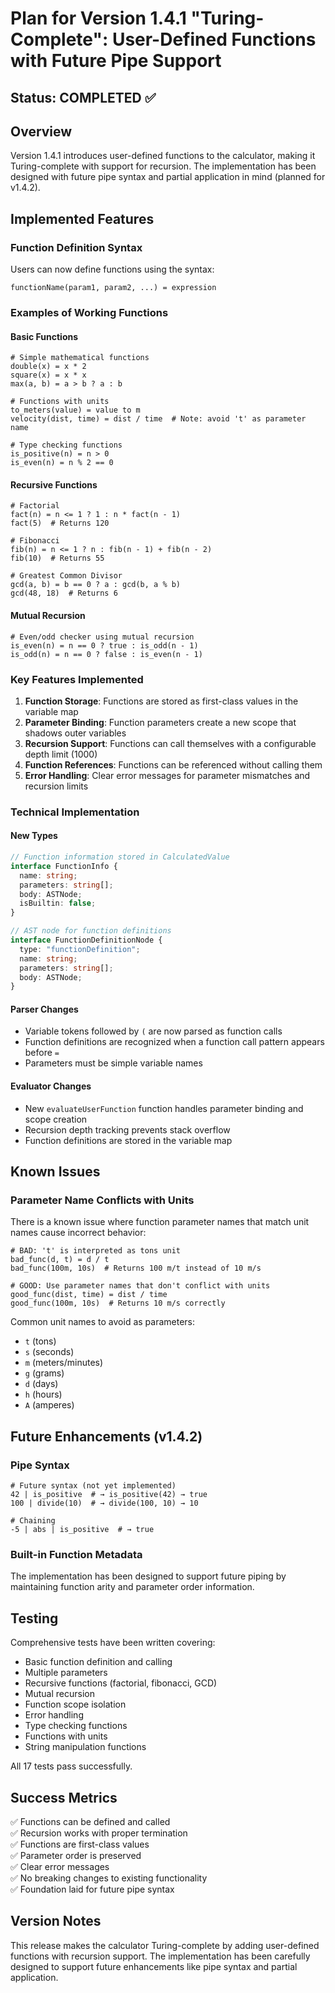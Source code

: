 # Plan for Version 1.4.1 "Turing-Complete": User-Defined Functions with Future Pipe Support

## Status: COMPLETED ✅

## Overview

Version 1.4.1 introduces user-defined functions to the calculator, making it Turing-complete with support for recursion. The implementation has been designed with future pipe syntax and partial application in mind (planned for v1.4.2).

## Implemented Features

### Function Definition Syntax
Users can now define functions using the syntax:
```calc
functionName(param1, param2, ...) = expression
```

### Examples of Working Functions

#### Basic Functions
```calc
# Simple mathematical functions
double(x) = x * 2
square(x) = x * x
max(a, b) = a > b ? a : b

# Functions with units
to_meters(value) = value to m
velocity(dist, time) = dist / time  # Note: avoid 't' as parameter name

# Type checking functions
is_positive(n) = n > 0
is_even(n) = n % 2 == 0
```

#### Recursive Functions
```calc
# Factorial
fact(n) = n <= 1 ? 1 : n * fact(n - 1)
fact(5)  # Returns 120

# Fibonacci
fib(n) = n <= 1 ? n : fib(n - 1) + fib(n - 2)
fib(10)  # Returns 55

# Greatest Common Divisor
gcd(a, b) = b == 0 ? a : gcd(b, a % b)
gcd(48, 18)  # Returns 6
```

#### Mutual Recursion
```calc
# Even/odd checker using mutual recursion
is_even(n) = n == 0 ? true : is_odd(n - 1)
is_odd(n) = n == 0 ? false : is_even(n - 1)
```

### Key Features Implemented

1. **Function Storage**: Functions are stored as first-class values in the variable map
2. **Parameter Binding**: Function parameters create a new scope that shadows outer variables
3. **Recursion Support**: Functions can call themselves with a configurable depth limit (1000)
4. **Function References**: Functions can be referenced without calling them
5. **Error Handling**: Clear error messages for parameter mismatches and recursion limits

### Technical Implementation

#### New Types
```typescript
// Function information stored in CalculatedValue
interface FunctionInfo {
  name: string;
  parameters: string[];
  body: ASTNode;
  isBuiltin: false;
}

// AST node for function definitions
interface FunctionDefinitionNode {
  type: "functionDefinition";
  name: string;
  parameters: string[];
  body: ASTNode;
}
```

#### Parser Changes
- Variable tokens followed by `(` are now parsed as function calls
- Function definitions are recognized when a function call pattern appears before `=`
- Parameters must be simple variable names

#### Evaluator Changes
- New `evaluateUserFunction` function handles parameter binding and scope creation
- Recursion depth tracking prevents stack overflow
- Function definitions are stored in the variable map

## Known Issues

### Parameter Name Conflicts with Units
There is a known issue where function parameter names that match unit names cause incorrect behavior:

```calc
# BAD: 't' is interpreted as tons unit
bad_func(d, t) = d / t
bad_func(100m, 10s)  # Returns 100 m/t instead of 10 m/s

# GOOD: Use parameter names that don't conflict with units
good_func(dist, time) = dist / time
good_func(100m, 10s)  # Returns 10 m/s correctly
```

Common unit names to avoid as parameters:
- `t` (tons)
- `s` (seconds) 
- `m` (meters/minutes)
- `g` (grams)
- `d` (days)
- `h` (hours)
- `A` (amperes)

## Future Enhancements (v1.4.2)

### Pipe Syntax
```calc
# Future syntax (not yet implemented)
42 | is_positive  # → is_positive(42) → true
100 | divide(10)  # → divide(100, 10) → 10

# Chaining
-5 | abs | is_positive  # → true
```

### Built-in Function Metadata
The implementation has been designed to support future piping by maintaining function arity and parameter order information.

## Testing

Comprehensive tests have been written covering:
- Basic function definition and calling
- Multiple parameters
- Recursive functions (factorial, fibonacci, GCD)
- Mutual recursion
- Function scope isolation
- Error handling
- Type checking functions
- Functions with units
- String manipulation functions

All 17 tests pass successfully.

## Success Metrics

✅ Functions can be defined and called  
✅ Recursion works with proper termination  
✅ Functions are first-class values  
✅ Parameter order is preserved  
✅ Clear error messages  
✅ No breaking changes to existing functionality  
✅ Foundation laid for future pipe syntax  

## Version Notes

This release makes the calculator Turing-complete by adding user-defined functions with recursion support. The implementation has been carefully designed to support future enhancements like pipe syntax and partial application.